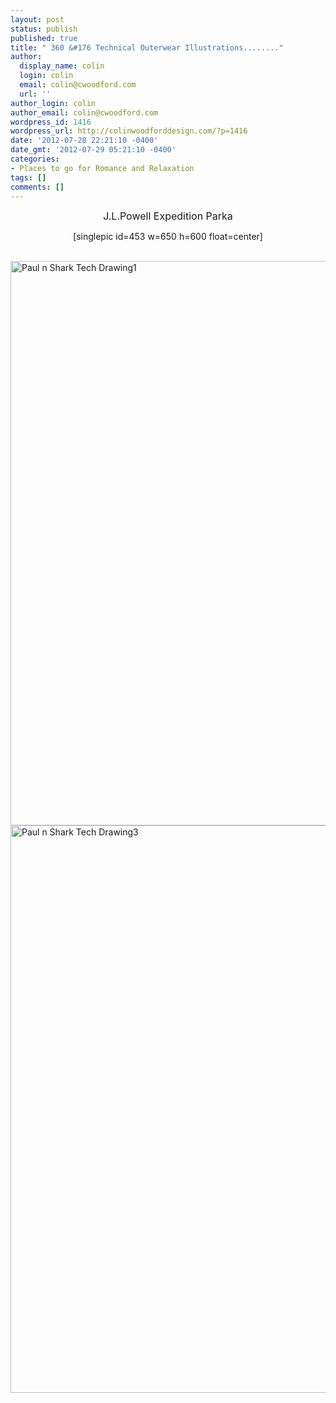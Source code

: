 ```yaml
---
layout: post
status: publish
published: true
title: " 360 &#176 Technical Outerwear Illustrations........"
author:
  display_name: colin
  login: colin
  email: colin@cwoodford.com
  url: ''
author_login: colin
author_email: colin@cwoodford.com
wordpress_id: 1416
wordpress_url: http://colinwoodforddesign.com/?p=1416
date: '2012-07-28 22:21:10 -0400'
date_gmt: '2012-07-29 05:21:10 -0400'
categories:
- Places to go for Romance and Relaxation
tags: []
comments: []
---
```

<p style="text-align: center;"><span style="font-size: medium;">J.L.Powell Expedition Parka</span></p></p>
<p style="text-align: center;">[singlepic id=453 w=650 h=600 float=center]</p><br />
<a href="http://colinwoodforddesign.com/category/illustrations-and-sketches/"><img class="aligncenter size-full wp-image-1627" alt="Paul n Shark Tech Drawing1" src="http://colinwoodforddesign.com/wp-content/uploads/2013/07/Paul-n-Shark-Tech-Drawing1.jpg" width="637" height="903" /></a><a href="http://colinwoodforddesign.com/category/illustrations-and-sketches/"><img class="aligncenter size-full wp-image-1628" alt="Paul n Shark Tech Drawing3" src="http://colinwoodforddesign.com/wp-content/uploads/2013/07/Paul-n-Shark-Tech-Drawing3.jpg" width="636" height="908" /></a></p>
